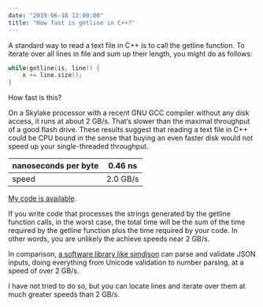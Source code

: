 ```yaml
---
date: "2019-06-18 12:00:00"
title: "How fast is getline in C++?"
---
```




A standard way to read a text file in C++ is to call the getline function. To iterate over all lines in file and sum up their length, you might do as follows:
```C
while(getline(is, line)) {
    x += line.size();
}
```


How fast is this?

On a Skylake processor with a recent GNU GCC compiler without any disk access, it runs at about 2 GB/s. That&rsquo;s slower than the maximal throughput of a good flash drive. These results suggest that reading a text file in C++ could be CPU bound in the sense that buying an even faster disk would not speed up your single-threaded throughput.

nanoseconds per byte     |0.46 ns                  |
-------------------------|-------------------------|
speed                    |2.0 GB/s                 |


[My code is available](https://github.com/lemire/Code-used-on-Daniel-Lemire-s-blog/tree/master/2019/06/18).

If you write code that processes the strings generated by the getline function calls, in the worst case, the total time will be the sum of the time required by the getline function plus the time required by your code. In other words, you are unlikely the achieve speeds near 2 GB/s.

In comparison, [a software library like simdjson](https://github.com/lemire/simdjson) can parse and validate JSON inputs, doing everything from Unicode validation to number parsing, at a speed of over 2 GB/s.

I have not tried to do so, but you can locate lines and iterate over them at much greater speeds than 2 GB/s.

